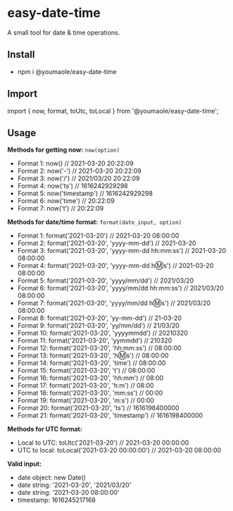 # easy-date-time
A small tool for date &amp; time operations.

## Install
* npm i @youmaole/easy-date-time
## Import
import { now, format, toUtc, toLocal } from '@youmaole/easy-date-time';
## Usage
**Methods for getting now:**
```now(option)```
- Format 1: now() // 2021-03-20 20:22:09
- Format 2: now('-') // 2021-03-20 20:22:09
- Format 3: now('/') // 2021/03/20 20:22:09
- Format 4: now('ts') // 1616242929298
- Format 5: now('timestamp') // 1616242929298
- Format 6: now('time') // 20:22:09
- Format 7: now('t') // 20:22:09

**Methods for date/time format:**
```format(date_input, option)```
- Format 1: format('2021-03-20') // 2021-03-20 08:00:00
- Format 2: format('2021-03-20', 'yyyy-mm-dd') // 2021-03-20
- Format 3: format('2021-03-20', 'yyyy-mm-dd hh:mm:ss') // 2021-03-20 08:00:00
- Format 4: format('2021-03-20', 'yyyy-mm-dd h:m:s') // 2021-03-20 08:00:00
- Format 5: format('2021-03-20', 'yyyy/mm/dd') // 2021/03/20
- Format 6: format('2021-03-20', 'yyyy/mm/dd hh:mm:ss') // 2021/03/20 08:00:00
- Format 7: format('2021-03-20', 'yyyy/mm/dd h:m:s') // 2021/03/20 08:00:00
- Format 8: format('2021-03-20', 'yy-mm-dd') // 21-03-20
- Format 9: format('2021-03-20', 'yy/mm/dd') // 21/03/20
- Format 10: format('2021-03-20', 'yyyymmdd') // 20210320
- Format 11: format('2021-03-20', 'yymmdd') // 210320
- Format 12: format('2021-03-20', 'hh:mm:ss') // 08:00:00
- Format 13: format('2021-03-20', 'h:m:s') // 08:00:00
- Format 14: format('2021-03-20', 'time') // 08:00:00
- Format 15: format('2021-03-20', 't') // 08:00:00
- Format 16: format('2021-03-20', 'hh:mm') // 08:00
- Format 17: format('2021-03-20', 'h:m') // 08:00
- Format 18: format('2021-03-20', 'mm:ss') // 00:00
- Format 19: format('2021-03-20', 'm:s') // 00:00
- Format 20: format('2021-03-20', 'ts') // 1616198400000
- Format 21: format('2021-03-20', 'timestamp') // 1616198400000

**Methods for UTC format:**

- Local to UTC: toUtc('2021-03-20') // 2021-03-20 00:00:00
- UTC to local: toLocal('2021-03-20 00:00:00') // 2021-03-20 08:00:00

**Valid input:**
- date object: new Date()
- date string: '2021-03-20', '2021/03/20'
- date string: '2021-03-20 08:00:00'
- timestamp: 1616245217168






